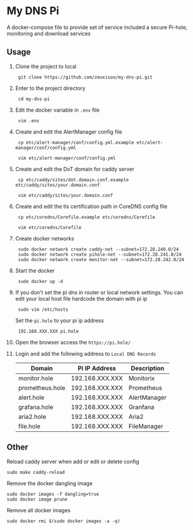 # My DNS Pi
 
A docker-compose file to provide set of service included a secure Pi-hole, monitoring and download services

## Usage

1. Clone the project to local
    
        git clone https://github.com/zeuxisoo/my-dns-pi.git

2. Enter to the project directory

        cd my-dns-pi

3. Edit the docker variable in `.env` file

        vim .env

4. Create and edit the AlertManager config file

        cp etc/alert-manager/conf/config.yml.example etc/alert-manager/conf/config.yml
        
        vim etc/alert-manager/conf/config.yml
        
5. Create and edit the DoT domain for caddy server

        cp etc/caddy/sites/dot.domain.conf.example etc/caddy/sites/your.domain.conf
        
        vim etc/caddy/sites/your.domain.conf
        
6. Create and edit the tls certification path in CoreDNS config file

        cp etc/coredns/Corefile.example etc/coredns/Corefile
        
        vim etc/coredns/Corefile
        
7. Create docker networks

        sudo docker network create caddy-net --subnet=172.28.240.0/24
        sudo docker network create pihole-net --subnet=172.28.241.0/24
        sudo docker network create monitor-net --subnet=172.28.242.0/24

8. Start the docker

        sudo docker up -d

9. If you don't set the pi dns in router or local network settings. You can edit your local host file hardcode the domain with pi ip

        sudo vim /etc/hosts

   Set the `pi.hole` to your pi ip address
   
        192.168.XXX.XXX pi.hole

10. Open the browser access the `https://pi.hole/`
11. Login and add the following address to `Local DNS Records`

    | Domain          | Pi IP Address   | Description  |
    |-----------------|-----------------| ------------ |
    | monitor.hole    | 192.168.XXX.XXX | Monitorix    |
    | prometheus.hole | 192.168.XXX.XXX | Prometheus   |
    | alert.hole      | 192.168.XXX.XXX | AlertManager |
    | grafana.hole    | 192.168.XXX.XXX | Granfana     |
    | aria2.hole      | 192.168.XXX.XXX | Aria2        |
    | file.hole       | 192.168.XXX.XXX | FileManager  |

## Other

Reload caddy server when add or edit or delete config

    sudo make caddy-reload

Remove the docker dangling image

    sudo docker images -f dangling=true
    sudo docker image prune

Remove all docker images

    sudo docker rmi $(sudo docker images -a -q)
